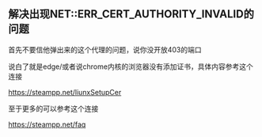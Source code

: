 ## 解决出现NET::ERR_CERT_AUTHORITY_INVALID的问题
首先不要信他弹出来的这个代理的问题，说你没开放403的端口

说白了就是edge/或者说chrome内核的浏览器没有添加证书，具体内容参考这个连接

  https://steampp.net/liunxSetupCer

至于更多的可以参考这个连接

  https://steampp.net/faq
